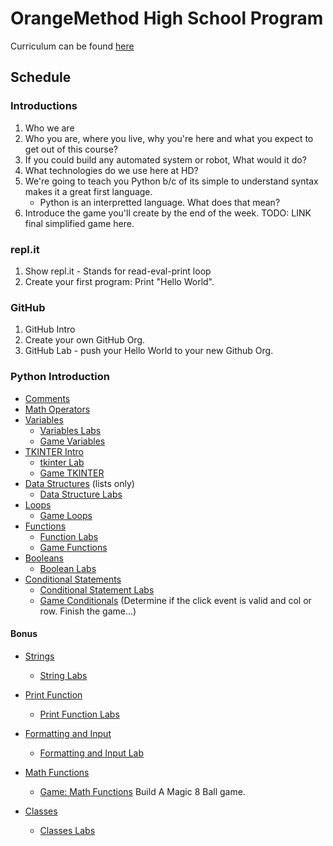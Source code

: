 # OrangeMethod High School Program

Curriculum can be found [here](https://erinwoodrum.github.io/High-School-Program/)

## Schedule

### Introductions
1.  Who we are
2.  Who you are, where you live, why you're here and what you expect to get out of this course?
3.  If you could build any automated system or robot, What would it do? 
4.  What technologies do we use here at HD? 
5.  We're going to teach you Python b/c of its simple to understand syntax makes it a great first language. 
    * Python is an interpretted language.  What does that mean? 
6.  Introduce the game you'll create by the end of the week. TODO: LINK final simplified game here. 

### repl.it
1. Show repl.it - Stands for read-eval-print loop
2. Create your first program:  Print "Hello World". 

### GitHub

1. GitHub Intro
2. Create your own GitHub Org. 
3. GitHub Lab - push your Hello World to your new Github Org. 

### Python Introduction
- [Comments](./docs/comments.html)
- [Math Operators](./docs/math-operators.html)
- [Variables](./docs/variables.html)
   * [Variables Labs](./docs/variables-labs.html)
   * [Game Variables](./docs/game-variables.html)
- [TKINTER Intro](./docs/tkinter)
    * [tkinter Lab](./docs/tkinter-lab.html)
    * [Game TKINTER](./docs/game-tkinter.html)
- [Data Structures](./docs/data-structures.html) (lists only)
    * [Data Structure Labs](./docs/data-structures-labs.html)
- [Loops](./docs/loops.html)
    * [Game Loops](./docs/game-loops.html)
-  [Functions](./docs/functions.html)
    * [Function Labs](./docs/functions-labs.html)
    * [Game Functions](./docs/game-functions.html)
- [Booleans](./docs/booleans.html)
   * [Boolean Labs](./docs/boolean-labs.html)
- [Conditional Statements](./docs/conditional-statements.html)
    * [Conditional Statement Labs](./docs/conditional-statements-labs.html)
    * [Game Conditionals](./docs/game-conditionals.html) (Determine if the click event is valid and col or row.  Finish the game...)




#### Bonus
-  [Strings](./docs/strings.html)
    * [String Labs](./docs/strings-labs.html)
- [Print Function](./docs/print-function.html)
   * [Print Function Labs](./docs/print-function-labs.html)
- [Formatting and Input](./docs/formatting-and-input.html)
   * [Formatting and Input Lab](./docs/formatting-and-input-labs.html)
- [Math Functions](./docs/math-functions.html)
   * [Game: Math Functions](./docs/math-functions.html)
Build A Magic 8 Ball game. 

- [Classes](./docs/classes.html)
    * [Classes Labs](./docs/classes-labs.html)
